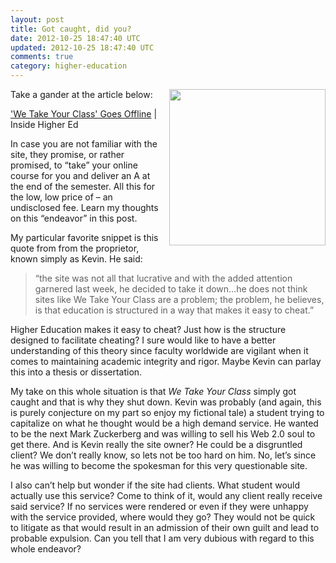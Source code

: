 ```yaml
---
layout: post
title: Got caught, did you?
date: 2012-10-25 18:47:40 UTC
updated: 2012-10-25 18:47:40 UTC
comments: true
category: higher-education
---
```


<img style="margin-left: 10px; margin-bottom: 10px;" src="http://3.bp.blogspot.com/-H-sPawAMu2E/UGNVUhc3d1I/AAAAAAABCPE/zRx-H2V283s/s320/We+Take+Your+Class+-+Offline.png" align="right" width="250" />Take a gander at the article below:

['We Take Your Class' Goes Offline](http://www.insidehighered.com/quicktakes/2012/09/26/we-take-your-class-goes-offline) | Inside Higher Ed

In case you are not familiar with the site, they promise, or rather promised, to “take” your online course for you and deliver an A at the end of the semester. All this for the low, low price of – an undisclosed fee. Learn my thoughts on this “endeavor” in this post.
<!--more-->

My particular favorite snippet is this quote from from the proprietor, known simply as Kevin. He said:

>“the site was not all that lucrative and with the added attention garnered last week, he decided to take it down…he does not think sites like We Take Your Class are a problem; the problem, he believes, is that education is structured in a way that makes it easy to cheat.”

Higher Education makes it easy to cheat? Just how is the structure designed to facilitate cheating? I sure would like to have a better understanding of this theory since faculty worldwide are vigilant when it comes to maintaining academic integrity and rigor. Maybe Kevin can parlay this into a thesis or dissertation.

My take on this whole situation is that *We Take Your Class* simply got caught and that is why they shut down. Kevin was probably (and again, this is purely conjecture on my part so enjoy my fictional tale) a student trying to capitalize on what he thought would be a high demand service. He wanted to be the next Mark Zuckerberg and was willing to sell his Web 2.0 soul to get there. And is Kevin really the site owner? He could be a disgruntled client? We don’t really know, so lets not be too hard on him. No, let’s since he was willing to become the spokesman for this very questionable site.

I also can’t help but wonder if the site had clients. What student would actually use this service? Come to think of it, would any client really receive said service? If no services were rendered or even if they were unhappy with the service provided, where would they go? They would not be quick to litigate as that would result in an admission of their own guilt and lead to probable expulsion.  Can you tell that I am very dubious with regard to this whole endeavor?
